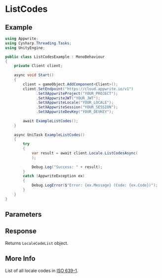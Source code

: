 # ListCodes

## Example

```csharp
using Appwrite;
using Cysharp.Threading.Tasks;
using UnityEngine;

public class ListCodesExample : MonoBehaviour
{
    private Client client;
    
    async void Start()
    {
        client = gameObject.AddComponent<Client>();
        client.SetEndpoint("https://cloud.appwrite.io/v1")
              .SetXAppwriteProject("YOUR_PROJECT");
              .SetXAppwriteJWT("YOUR_JWT");
              .SetXAppwriteLocale("YOUR_LOCALE");
              .SetXAppwriteSession("YOUR_SESSION");
              .SetXAppwriteDevKey("YOUR_DEVKEY");
        
        await ExampleListCodes();
    }
    
    async UniTask ExampleListCodes()
    {
        try
        {
            var result = await client.Locale.ListCodesAsync(
            );
            
            Debug.Log("Success: " + result);
        }
        catch (AppwriteException ex)
        {
            Debug.LogError($"Error: {ex.Message} (Code: {ex.Code})");
        }
    }
}
```

## Parameters


## Response

Returns `LocaleCodeList` object.
## More Info

List of all locale codes in [ISO 639-1](https://en.wikipedia.org/wiki/List_of_ISO_639-1_codes).
